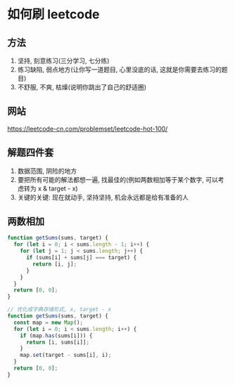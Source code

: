 # 如何刷 leetcode

## 方法

1. 坚持, 刻意练习(三分学习, 七分练)
2. 练习缺陷, 弱点地方(让你写一道题目, 心里没底的话, 这就是你需要去练习的题目)
3. 不舒服, 不爽, 枯燥(说明你跳出了自己的舒适圈)

## 网站

https://leetcode-cn.com/problemset/leetcode-hot-100/

## 解题四件套

1. 数据范围, 阴险的地方
2. 要把所有可能的解法都想一遍, 找最佳的(例如两数相加等于某个数字, 可以考虑转为 x & target - x)
3. 关键的关键: 现在就动手, 坚持坚持, 机会永远都是给有准备的人

## 两数相加

```js
function getSums(sums, target) {
  for (let i = 0; i < sums.length - 1; i++) {
    for (let j = 1; j < sums.length; j++) {
      if (sums[i] + sums[j] === target) {
        return [i, j];
      }
    }
  }
  return [0, 0];
}
```

```js
// 优化成字典存储形式, x, target - x
function getSums(sums, target) {
  const map = new Map();
  for (let i = 0; i < sums.length; i++) {
    if (map.has(sums[i])) {
      return [i, sums[i]];
    }
    map.set(target - sums[i], i);
  }
  return [0, 0];
}
```
